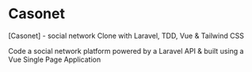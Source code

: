 # Casonet
[Casonet] - social network Clone with Laravel, TDD, Vue &amp; Tailwind CSS

Code a social network platform powered by a Laravel API & built using a Vue Single Page Application
